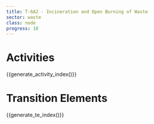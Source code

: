 ```yaml
---
title: T-6A2 - Incineration and Open Burning of Waste
sector: waste
class: node
progress: 10
---
```




# Activities

{{generate_activity_index()}}


# Transition Elements

{{generate_te_index()}}


